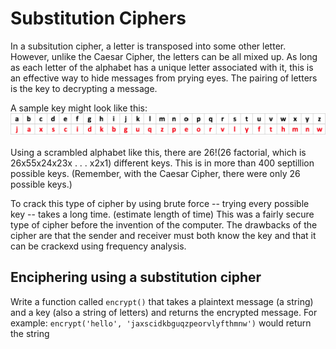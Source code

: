 # Substitution Ciphers
In a subsitution cipher, a letter is transposed into some other letter. However, unlike the Caesar Cipher, the letters can be all mixed up. As long as each letter of the alphabet has a unique letter associated with it, this is an effective way to hide messages from prying eyes. The pairing of letters is the key to decrypting a message.

A sample key might look like this:
![Koch depth 0](https://raw.githubusercontent.com/martybillingsley/images/master/subCipherKey.png) <br><br>
Using a scrambled alphabet like this, there are 26!(26 factorial, which is 26x55x24x23x . . . x2x1) different keys. This is in more than 400 septillion possible keys. (Remember, with the Caesar Cipher, there were only 26 possible keys.)

To crack this type of cipher by using brute force -- trying every possible key -- takes a long time. (estimate length of time) This was a fairly secure type of cipher before the invention of the computer. The drawbacks of the cipher are that the sender and receiver must both know the key and that it can be crackexd using frequency analysis.
<br>

## Enciphering using a substitution cipher
Write a function called `encrypt()` that takes a plaintext message (a string) and a key (also a string of letters) and returns the encrypted message.  For example:
`encrypt('hello', 'jaxscidkbguqzpeorvlyfthmnw')` 
would return the string


